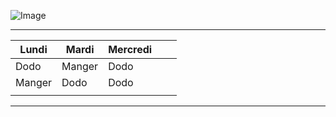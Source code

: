 ![Image](https://biodiversitypmc.sibils.org/img/logo_banner.7ff68d4d.png)
***
| Lundi  | Mardi  | Mercredi |   |   |
|--------|--------|----------|---|---|
| Dodo   | Manger | Dodo     |   |   |
| Manger | Dodo   | Dodo     |   |   |
|        |        |          |   |   |
***
[^1]: 42 en base 13 :3
[*Biodiversity* **PMC**](/https://biodiversitypmc.sibils.org/ )